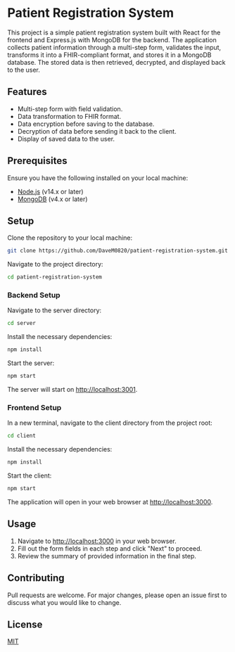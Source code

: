 # Patient Registration System

This project is a simple patient registration system built with React for the frontend and Express.js with MongoDB for the backend. The application collects patient information through a multi-step form, validates the input, transforms it into a FHIR-compliant format, and stores it in a MongoDB database. The stored data is then retrieved, decrypted, and displayed back to the user.

## Features

- Multi-step form with field validation.
- Data transformation to FHIR format.
- Data encryption before saving to the database.
- Decryption of data before sending it back to the client.
- Display of saved data to the user.

## Prerequisites

Ensure you have the following installed on your local machine:

- [Node.js](https://nodejs.org/en/) (v14.x or later)
- [MongoDB](https://www.mongodb.com/try/download/community) (v4.x or later)

## Setup

Clone the repository to your local machine:

```bash
git clone https://github.com/DaveM0820/patient-registration-system.git
```

Navigate to the project directory:

```bash
cd patient-registration-system
```

### Backend Setup

Navigate to the server directory:

```bash
cd server
```

Install the necessary dependencies:

```bash
npm install
```

Start the server:

```bash
npm start
```

The server will start on [http://localhost:3001](http://localhost:3001).

### Frontend Setup

In a new terminal, navigate to the client directory from the project root:

```bash
cd client
```

Install the necessary dependencies:

```bash
npm install
```

Start the client:

```bash
npm start
```

The application will open in your web browser at [http://localhost:3000](http://localhost:3000).

## Usage

1. Navigate to [http://localhost:3000](http://localhost:3000) in your web browser.
2. Fill out the form fields in each step and click "Next" to proceed.
3. Review the summary of provided information in the final step.

## Contributing

Pull requests are welcome. For major changes, please open an issue first to discuss what you would like to change.

## License

[MIT](https://choosealicense.com/licenses/mit/)
```